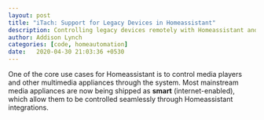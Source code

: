 ```yaml
---
layout: post
title: "iTach: Support for Legacy Devices in Homeassistant"
description: Controlling legacy devices remotely with Homeassistant and the Global Cache IP2IR
author: Addison Lynch
categories: [code, homeautomation]
date:   2020-04-30 21:03:36 +0530
---
```


One of the core use cases for Homeassistant is to control media players and other multimedia appliances through the system. Most mainstream media appliances are now being shipped as **smart** (internet-enabled), which allow them to be controlled seamlessly through Homeassistant integrations. 


